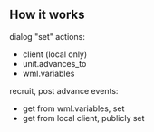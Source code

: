 ## How it works

dialog "set" actions:

* client (local only)
* unit.advances_to
* wml.variables

recruit, post advance events:

* get from wml.variables, set
* get from local client, publicly set
